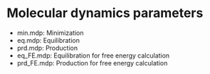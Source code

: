 # Molecular dynamics parameters
- min.mdp: Minimization 
- eq.mdp: Equilibration
- prd.mdp: Production
- eq_FE.mdp: Equilibration for free energy calculation
- prd_FE.mdp: Production for free energy calculation
